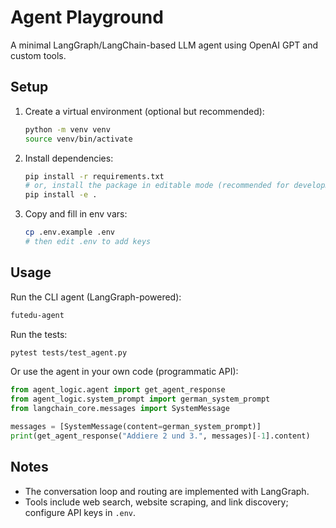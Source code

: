 # Agent Playground

A minimal LangGraph/LangChain-based LLM agent using OpenAI GPT and custom tools.

## Setup

1. Create a virtual environment (optional but recommended):
   ```bash
   python -m venv venv
   source venv/bin/activate
   ```
2. Install dependencies:
   ```bash
   pip install -r requirements.txt
   # or, install the package in editable mode (recommended for development)
   pip install -e .
   ```
3. Copy and fill in env vars:
   ```bash
   cp .env.example .env
   # then edit .env to add keys
   ```

## Usage

Run the CLI agent (LangGraph-powered):

```bash
futedu-agent
```

Run the tests:

```bash
pytest tests/test_agent.py
```

Or use the agent in your own code (programmatic API):

```python
from agent_logic.agent import get_agent_response
from agent_logic.system_prompt import german_system_prompt
from langchain_core.messages import SystemMessage

messages = [SystemMessage(content=german_system_prompt)]
print(get_agent_response("Addiere 2 und 3.", messages)[-1].content)
```

## Notes

- The conversation loop and routing are implemented with LangGraph.
- Tools include web search, website scraping, and link discovery; configure API keys in `.env`.